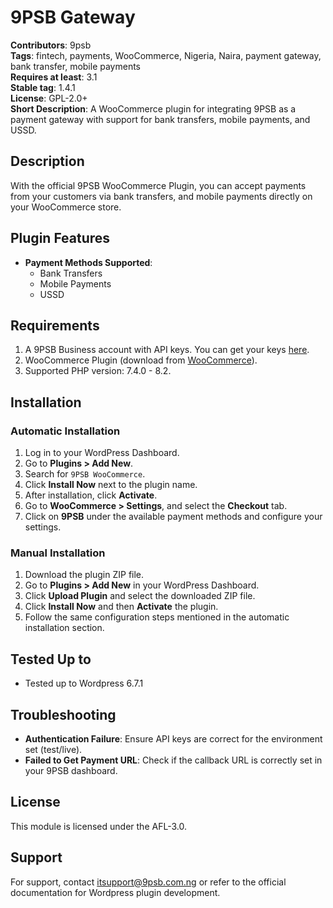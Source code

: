 # 9PSB Gateway

**Contributors**: 9psb  
**Tags**: fintech, payments, WooCommerce, Nigeria, Naira, payment gateway, bank transfer, mobile payments  
**Requires at least**: 3.1  
**Stable tag**: 1.4.1  
**License**: GPL-2.0+  
**Short Description**: A WooCommerce plugin for integrating 9PSB as a payment gateway with support for bank transfers, mobile payments, and USSD.

## Description

With the official 9PSB WooCommerce Plugin, you can accept payments from your customers via bank transfers, and mobile payments directly on your WooCommerce store.

## Plugin Features

- **Payment Methods Supported**:  
  - Bank Transfers  
  - Mobile Payments  
  - USSD  

## Requirements

1. A 9PSB Business account with API keys. You can get your keys [here](https://9psb.com.ng/dashboard/settings/apis).  
2. WooCommerce Plugin (download from [WooCommerce](https://woocommerce.com/)).  
3. Supported PHP version: 7.4.0 - 8.2.

## Installation

### Automatic Installation

1. Log in to your WordPress Dashboard.
2. Go to **Plugins > Add New**.
3. Search for `9PSB WooCommerce`.
4. Click **Install Now** next to the plugin name.
5. After installation, click **Activate**.
6. Go to **WooCommerce > Settings**, and select the **Checkout** tab.
7. Click on **9PSB** under the available payment methods and configure your settings.

### Manual Installation

1. Download the plugin ZIP file.
2. Go to **Plugins > Add New** in your WordPress Dashboard.
3. Click **Upload Plugin** and select the downloaded ZIP file.
4. Click **Install Now** and then **Activate** the plugin.
5. Follow the same configuration steps mentioned in the automatic installation section.

## Tested Up to
- Tested up to Wordpress 6.7.1

## Troubleshooting
- **Authentication Failure**: Ensure API keys are correct for the environment set (test/live).
- **Failed to Get Payment URL**: Check if the callback URL is correctly set in your 9PSB dashboard.

## License
This module is licensed under the AFL-3.0.

## Support
For support, contact [itsupport@9psb.com.ng](mailto:itsupport@9psb.com.ng) or refer to the official documentation for Wordpress plugin development.